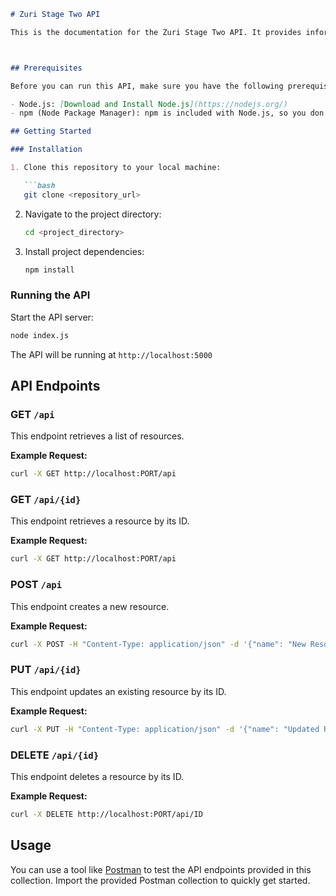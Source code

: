 

```markdown
# Zuri Stage Two API

This is the documentation for the Zuri Stage Two API. It provides information on how to set up, run, and use the API for various CRUD operations.



## Prerequisites

Before you can run this API, make sure you have the following prerequisites installed:

- Node.js: [Download and Install Node.js](https://nodejs.org/)
- npm (Node Package Manager): npm is included with Node.js, so you don't need to install it separately.

## Getting Started

### Installation

1. Clone this repository to your local machine:

   ```bash
   git clone <repository_url>
   ```

2. Navigate to the project directory:

   ```bash
   cd <project_directory>
   ```

3. Install project dependencies:

   ```bash
   npm install
   ```

### Running the API

Start the API server:

```bash
node index.js
```

The API will be running at `http://localhost:5000`

## API Endpoints

### GET `/api`

This endpoint retrieves a list of resources.

**Example Request:**

```bash
curl -X GET http://localhost:PORT/api
```
### GET `/api/{id}`

This endpoint retrieves a resource by its ID.

**Example Request:**

```bash
curl -X GET http://localhost:PORT/api
```

### POST `/api`

This endpoint creates a new resource.

**Example Request:**

```bash
curl -X POST -H "Content-Type: application/json" -d '{"name": "New Resource Name"}' http://localhost:PORT/api
```

### PUT `/api/{id}`

This endpoint updates an existing resource by its ID.

**Example Request:**

```bash
curl -X PUT -H "Content-Type: application/json" -d '{"name": "Updated Resource Name"}' http://localhost:PORT/api/ID
```

### DELETE `/api/{id}`

This endpoint deletes a resource by its ID.

**Example Request:**

```bash
curl -X DELETE http://localhost:PORT/api/ID
```

## Usage

You can use a tool like [Postman](https://www.postman.com/) to test the API endpoints provided in this collection. Import the provided Postman collection to quickly get started.



